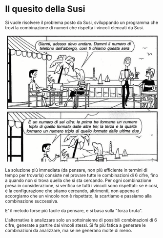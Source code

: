 # Il quesito della Susi

Si vuole risolvere il problema posto da Susi, sviluppando un programma che trovi la combinazione di numeri che rispetta i vincoli elencati da Susi.

![Quesito della Susi](risorse/susi.png)

La soluzione più immediata (da pensare, non più efficiente in termini di tempo per trovarla) consiste nel provare tutte le combinazioni di 6 cifre, fino a quando non si trova quella che si sta cercando. Per ogni combinazione presa in considerazione, si verifica se tutti i vincoli sono rispettati: se è così, è la configurazione che stiamo cercando, altrimenti, non appena ci accorgiamo che un vincolo non è rispettato, la scartiamo e passiamo alla combinazione successiva. 

E' il metodo forse più facile da pensare, e si basa sulla "forza bruta". 

L'alternativa è analizzare solo un sottoinsieme di possibili combinazioni di 6 cifre, generate a partire dai vincoli stessi. Si fa più fatica a generare le combinazioni da analizzare, ma se ne generano molte di meno.